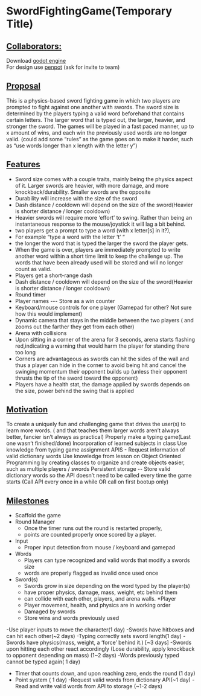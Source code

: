 # SwordFightingGame(Temporary Title)

## <ins>**Collaborators:**</ins>
Download [godot engine](https://godotengine.org/download/windows/)  
For design use [penpot](https://penpot.app/design/layout)  (ask for invite to team)




## <ins>Proposal</ins>
This is a physics-based sword fighting game in which two players are prompted to fight against one another with swords. The sword size is determined by the players typing a valid word beforehand that contains certain letters. The larger word that is typed out, the larger, heavier, and stronger the sword. The games will be played in a fast paced manner, up to x amount of wins, and each win the previously used words are no longer valid. (could add some “rules” as the game goes on to make it harder, such as “use words longer than x length with the letter y”)



## <ins>Features</ins>
* Sword size comes with a couple traits, mainly being the physics aspect of it. Larger swords are heavier, with more damage, and more knockback/durability. Smaller swords are the opposite
* Durability will increase with the size of the sword
* Dash distance / cooldown will depend on the size of the sword(Heavier is shorter distance / longer cooldown)
* Heavier swords will require more ‘effort’ to swing. Rather than being an instantaneous response to the mouse/joystick it will lag a bit behind.
* two players get a prompt to type a word (with x letter[s] in it?), 
* For example “type a word with the letter ‘t’ “
* the longer the word that is typed the larger the sword the player gets. 
* When the game is over, players are immediately prompted to write another word within a short time limit to keep the challenge up. The words that have been already used will be stored and will no longer count as valid.
* Players get a short-range dash
* Dash distance / cooldown will depend on the size of the sword(Heavier is shorter distance / longer cooldown)
* Round timer
* Player names  --- Store as a win counter
* Keyboard/mouse controls for one player (Gamepad for other? Not sure how this would implement)
* Dynamic camera that stays in the middle between the two players ( and zooms out the farther they get from each other)
* Arena with collisions
* Upon sitting in a corner of the arena for 3 seconds, arena starts flashing red,indicating a warning that would harm the player for standing there too long
* Corners are advantageous as swords can hit the sides of the wall and thus a player can hide in the corner to avoid being hit and cancel the swinging momentum their opponent builds up (unless their opponent thrusts the tip of the sword toward the opponent)
* Players have a health stat, the damage applied by swords depends on the size, power behind the swing that is applied


## <ins>Motivation</ins>
To create a uniquely fun and challenging game that drives the user(s) to learn more words. ( and that teaches them larger words aren’t always better, fancier isn’t always as practical) 
Properly make a typing game(Last one wasn’t finished/done)
Incorporation of learned subjects in class
Use knowledge from typing game assignment
APIS - Request information of valid dictionary words
Use knowledge from lesson on Object Oriented Programming by creating classes to organize and create objects easier, such as multiple players / swords
Persistent storage -- Store valid dictionary words so the API doesn’t need to be called every time the game starts (Call API every once in a while OR call on first bootup only)

## <ins>Milestones</ins>

* Scaffold the game
* Round Manager
  * Once the timer runs out the round is restarted properly,
  * points are counted properly once scored by a player.
* Input
  * Proper input detection from mouse / keyboard and gamepad
* Words
  * Players can type recognized and valid words that modify a swords size
  * words are properly flagged as invalid once used once
* Sword(s)
  * Swords grow in size depending on the word typed by the player(s) 
  * have proper physics, damage, mass, weight, etc behind them 
  * can collide with each other, players, and arena walls.
*Player
  * Player movement, health, and physics are in working order
  * Damaged by swords 
  * Store wins and words previously used











-Use player inputs to move the character(1 day)
-Swords have hitboxes and can hit each other(~2 days)
-Typing correctly sets sword length(1 day)
-Swords have physics(mass, weight, a ‘force’ behind it.) [~3 days]
-Swords upon hitting each other react accordingly (Lose durability, apply knockback to opponent depending on mass) (1~2 days)
-Words previously typed cannot be typed again( 1 day)
- Timer that counts down, and upon reaching zero, ends the round (1 day)
- Point system ( 1 day)
-Request valid words from dictionary API(~1 day)
-Read and write valid words from API to storage (~1-2 days)


